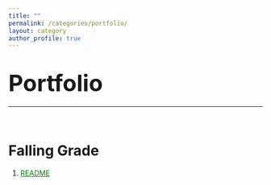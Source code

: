 ```yaml
---
title: ""
permalink: /categories/portfolio/
layout: category
author_profile: true
---
```


# <span style="font-size: 45px">Portfolio</span>

***

<br>

# Falling Grade

1. <a href="https://nam-ki-bok.github.io/falling%20grade/Falling_Grade_README/" target="_blank" style="color:green">README</a>



